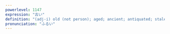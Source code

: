 ```yaml
---
powerlevel: 1147
expression: "古い"
definition: "(adj-i) old (not person); aged; ancient; antiquated; stale; threadbare; outmoded; obsolete article; (P)"
pronunciation: "ふるい"
---
```

